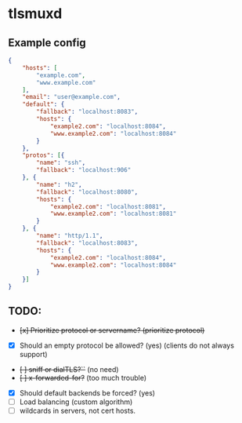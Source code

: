 # tlsmuxd

## Example config
```json
{
	"hosts": [
		"example.com",
		"www.example.com"
	],
	"email": "user@example.com",
	"default": {
		"fallback": "localhost:8083",
		"hosts": {
			"example2.com": "localhost:8084",
			"www.example2.com": "localhost:8084"
		}
	},
	"protos": [{
		"name": "ssh",
		"fallback": "localhost:906"
	}, {
		"name": "h2",
		"fallback": "localhost:8080",
		"hosts": {
			"example2.com": "localhost:8081",
			"www.example2.com": "localhost:8081"
		}
	}, {
		"name": "http/1.1",
		"fallback": "localhost:8083",
		"hosts": {
			"example2.com": "localhost:8084",
			"www.example2.com": "localhost:8084"
		}
	}]
}
```

TODO:
-----
- ~~[x] Prioritize protocol or servername? (prioritize protocol)~~
- [x] Should an empty protocol be allowed? (yes) (clients do not always support)
- ~~[ ] sniff or dialTLS?``~~ (no need)
- ~~[ ] x-forwarded-for?~~ (too much trouble)
- [x] Should default backends be forced? (yes)
- [ ] Load balancing (custom algorithm)
- [ ] wildcards in servers, not cert hosts.
